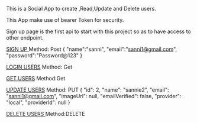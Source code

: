 This is a Social App to create ,Read,Update and 
Delete users.

This App make use of bearer Token for security.

Sign up  page is the first api to start with this
project so as to have access to other endpoint.

[SIGN UP ](http://localhost:8080/auth/signup)
Method: Post
{
"name":"sanni",
"email":"sanni1@gmail.com",
"password":"Password@123"
}




[LOGIN USERS](http://localhost:8080/auth/login)
Method: Get




[GET USERS](http://localhost:8080/user/list)
Method:Get


[UPDATE USERS](http://localhost:8080/user/update)
Method: PUT
{
"id": 2,
"name": "sannie2",
"email": "sanni1@gmail.com",
"imageUrl": null,
"emailVerified": false,
"provider": "local",
"providerId": null
}

[DELETE USERS ](http://localhost:8080/user/delete/1)
Method:DELETE


